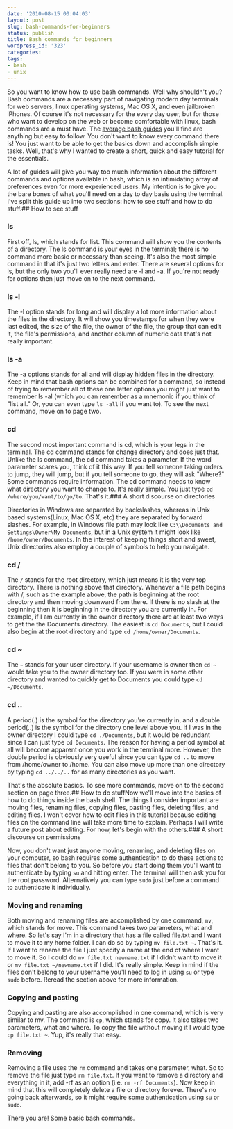```yaml
---
date: '2010-08-15 00:04:03'
layout: post
slug: bash-commands-for-beginners
status: publish
title: Bash commands for beginners
wordpress_id: '323'
categories:
tags:
- bash
- unix
---
```


So you want to know how to use bash commands. Well why shouldn't you? Bash commands are a necessary part of navigating modern day terminals for web servers, linux operating systems, Mac OS X, and even jailbroken iPhones. Of course it's not necessary for the every day user, but for those who want to develop on the web or become comfortable with linux, bash commands are a must have. The [average bash guides](http://tldp.org/LDP/Bash-Beginners-Guide/html/) you'll find are anything but easy to follow. You don't want to know every command there is! You just want to be able to get the basics down and accomplish simple tasks. Well, that's why I wanted to create a short, quick and easy tutorial for the essentials.

A lot of guides will give you way too much information about the different commands and options available in bash, which is an intimidating array of preferences even for more experienced users. My intention is to give you the bare bones of what you'll need on a day to day basis using the terminal. I've split this guide up into two sections: how to see stuff and how to do stuff.## How to see stuff

### ls

First off, ls, which stands for list. This command will show you the contents of a directory. The ls command is your eyes in the terminal; there is no command more basic or necessary than seeing. It's also the most simple command in that it's just two letters and enter. There are several options for ls, but the only two you'll ever really need are -l and -a. If you're not ready for options then just move on to the next command.

### ls -l

The -l option stands for long and will display a lot more information about the files in the directory. It will show you timestamps for when they were last edited, the size of the file, the owner of the file, the group that can edit it, the file's permissions, and another column of numeric data that's not really important.

### ls -a

The -a options stands for all and will display hidden files in the directory. Keep in mind that bash options can be combined for a command, so instead of trying to remember all of these one letter options you might just want to remember ls -al (which you can remember as a mnemonic if you think of "list all." Or, you can even type `ls -all` if you want to). To see the next command, move on to page two.

### cd

The second most important command is cd, which is your legs in the terminal. The cd command stands for change directory and does just that. Unlike the ls command, the cd command takes a parameter. If the word parameter scares you, think of it this way. If you tell someone taking orders to jump, they will jump, but if you tell someone to go, they will ask "Where?" Some commands require information. The cd command needs to know what directory you want to change to. It's really simple. You just type `cd /where/you/want/to/go/to`. That's it.### A short discourse on directories

Directories in Windows are separated by backslashes, whereas in Unix based systems(Linux, Mac OS X, etc) they are separated by forward slashes. For example, in Windows file path may look like `C:\\Documents and Settings\Owner\My Documents`, but in a Unix system it might look like `/home/owner/Documents`. In the interest of keeping things short and sweet, Unix directories also employ a couple of symbols to help you navigate.

### cd /

The `/` stands for the root directory, which just means it is the very top directory. There is nothing above that directory. Whenever a file path begins with /, such as the example above, the path is beginning at the root directory and then moving downward from there. If there is no slash at the beginning then it is beginning in the directory you are currently in. For example, if I am currently in the owner directory there are at least two ways to get the the Documents directory. The easiest is `cd Documents`, but I could also begin at the root directory and type `cd /home/owner/Documents`.

### cd ~

The `~` stands for your user directory. If your username is owner then `cd ~` would take you to the owner directory too. If you were in some other directory and wanted to quickly get to Documents you could type `cd ~/Documents`.

### cd ..

A period(.) is the symbol for the directory you're currently in, and a double period(..) is the symbol for the directory one level above you. If I was in the owner directory I could type `cd ./Documents`, but it would be redundant since I can just type `cd Documents`. The reason for having a period symbol at all will become apparent once you work in the terminal more. However, the double period is obviously very useful since you can type `cd ..` to move from /home/owner to /home. You can also move up more than one directory by typing `cd ../../..` for as many directories as you want.

That's the absolute basics. To see more commands, move on to the second section on page three.## How to do stuffNow we'll move into the basics of how to do things inside the bash shell. The things I consider important are moving files, renaming files, copying files, pasting files, deleting files, and editing files. I won't cover how to edit files in this tutorial because editing files on the command line will take more time to explain. Perhaps I will write a future post about editing. For now, let's begin with the others.### A short discourse on permissions

Now, you don't want just anyone moving, renaming, and deleting files on your computer, so bash requires some authentication to do these actions to files that don't belong to you. So before you start doing them you'll want to authenticate by typing `su` and hitting enter. The terminal will then ask you for the root password. Alternatively you can type `sudo` just before a command to authenticate it individually.

### Moving and renaming

Both moving and renaming files are accomplished by one command, `mv`, which stands for move. This command takes two parameters, what and where. So let's say I'm in a directory that has a file called file.txt and I want to move it to my home folder. I can do so by typing `mv file.txt ~`. That's it. If I want to rename the file I just specify a name at the end of where I want to move it. So I could do `mv file.txt newname.txt` if I didn't want to move it or `mv file.txt ~/newname.txt` if I did. It's really simple. Keep in mind if the files don't belong to your username you'll need to log in using `su` or type `sudo` before. Reread the section above for more information.

### Copying and pasting

Copying and pasting are also accomplished in one command, which is very similar to mv. The command is `cp`, which stands for copy. It also takes two parameters, what and where. To copy the file without moving it I would type `cp file.txt ~`. Yup, it's really that easy.

### Removing

Removing a file uses the `rm` command and takes one parameter, what. So to remove the file just type `rm file.txt`. If you want to remove a directory and everything in it, add -rf as an option (i.e. `rm -rf Documents`). Now keep in mind that this will completely delete a file or directory forever. There's no going back afterwards, so it might require some authentication using `su` or `sudo`.

There you are! Some basic bash commands.
